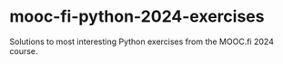 # mooc-fi-python-2024-exercises
Solutions to most interesting Python exercises from the MOOC.fi 2024 course.
